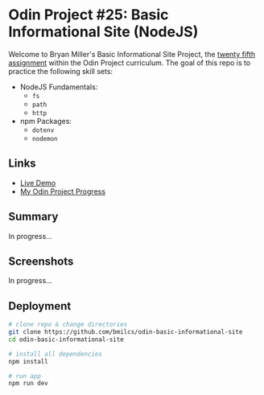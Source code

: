 # Odin Project #25: Basic Informational Site (NodeJS)

Welcome to Bryan Miller's Basic Informational Site Project, the [twenty fifth assignment](https://www.theodinproject.com/lessons/nodejs-basic-informational-site) within the Odin Project curriculum. The goal of this repo is to practice the following skill sets:

- NodeJS Fundamentals:
  - `fs`
  - `path`
  - `http`
- npm Packages:
  - `dotenv`
  - `nodemon`

## Links

- [Live Demo]()
- [My Odin Project Progress](https://github.com/bmilcs/odin-project)

## Summary

In progress...

## Screenshots

In progress...

## Deployment

```sh
# clone repo & change directories
git clone https://github.com/bmilcs/odin-basic-informational-site
cd odin-basic-informational-site

# install all dependencies
npm install

# run app
npm run dev
```

